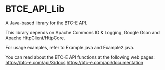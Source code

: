 # BTCE_API_Lib
A Java-based library for the BTC-E API.

This library depends on Apache Commons IO & Logging, Google Gson and Apache HttpClient/HttpCore.

For usage examples, refer to Example.java and Example2.java.

You can read about the BTC-E API functions at the following web pages:
https://btc-e.com/api/3/docs
https://btc-e.com/api/documentation
